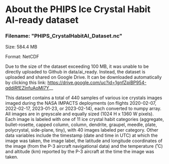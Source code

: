 # About the PHIPS Ice Crystal Habit AI-ready dataset

### Filename: "PHIPS_CrystalHabitAI_Dataset.nc"

Size: 584.4 MB

Format: NetCDF

Due to the size of the dataset exceeding 100 MB, it was unable to be directly uploaded to Github in data/ai_ready. Instead, the dataset is uploaded and shared on Google Drive. It can be downloaded automatically by clicking this link: https://drive.google.com/uc?id=1gnfZpiBP954-qddiRfEZInfuAoMI7Y__

This dataset contains a total of 440 samples of various ice crystals images imaged during the NASA IMPACTS deployments (on flights 2020-02-07, 2022-02-17, 2023-01-23, or 2023-02-14), each converted to numpy array. All images are in greyscale and equally sized (1024 H x 1360 W pixels). Each image is labeled with one of 11 ice crystal habit categories (aggregate, bullet-rosette, capped column, column, dendrite, graupel, meedle, plate, polycrystal, side-plane, tiny), with 40 images labeled per category.
Other data variables include the timestamp (date and time in UTC) at which the image was taken, the image label, the latitude and longitude coordinates of the image (from the P-3 aircraft navigational data) and the temperature (˚C) and altitude (km) reported by the P-3 aircraft at the time the image was taken.
